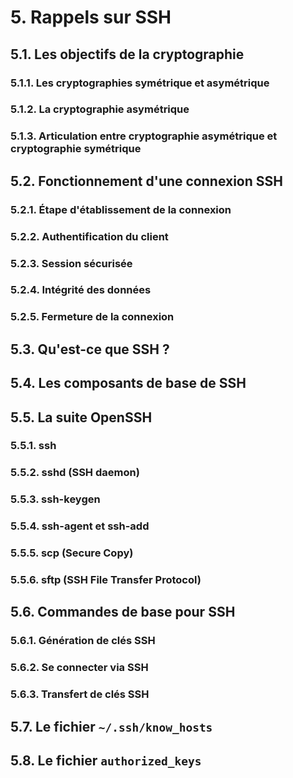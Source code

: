 # 5. Rappels sur SSH

## 5.1. Les objectifs de la cryptographie

### 5.1.1. Les cryptographies symétrique et asymétrique

### 5.1.2. La cryptographie asymétrique

### 5.1.3. Articulation entre cryptographie asymétrique et cryptographie symétrique

## 5.2. Fonctionnement d'une connexion SSH

### 5.2.1. Étape d'établissement de la connexion

### 5.2.2. Authentification du client

### 5.2.3. Session sécurisée

### 5.2.4. Intégrité des données

### 5.2.5. Fermeture de la connexion

## 5.3. Qu'est-ce que SSH ?

## 5.4. Les composants de base de SSH

## 5.5. La suite OpenSSH

### 5.5.1. ssh

### 5.5.2. sshd (SSH daemon)

### 5.5.3. ssh-keygen

### 5.5.4. ssh-agent et ssh-add

### 5.5.5. scp (Secure Copy)

### 5.5.6. sftp (SSH File Transfer Protocol)

## 5.6. Commandes de base pour SSH

### 5.6.1. Génération de clés SSH

### 5.6.2. Se connecter via SSH

### 5.6.3. Transfert de clés SSH

## 5.7. Le fichier `~/.ssh/know_hosts`

## 5.8. Le fichier `authorized_keys`
